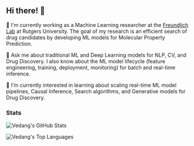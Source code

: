 ## Hi there! 👋

<!--
**VedangW/VedangW** is a ✨ _special_ ✨ repository because its `README.md` (this file) appears on your GitHub profile.

Here are some ideas to get you started:

- 🔭 I’m currently working on ...
- 🌱 I’m currently learning ...
- 👯 I’m looking to collaborate on ...
- 🤔 I’m looking for help with ...
- 💬 Ask me about ...
- 📫 How to reach me: ...
- 😄 Pronouns: ...
- ⚡ Fun fact: ...
-->

🔭 I'm currently working as a Machine Learning researcher at the [Freundlich Lab](https://njms.rutgers.edu/departments/labs/freundlich/) at Rutgers University. The goal of my research is an efficient search of drug candidates by developing ML models for Molecular Property Prediction.

💬 Ask me about traditional ML and Deep Learning models for NLP, CV, and Drug Discovery. I also know about the ML model lifecycle (feature engineering, training, deployment, monitoring) for batch and real-time inference.

🌱 I'm currently interested in learning about scaling real-time ML model pipelines, Causal Inference, Search algorithms, and Generative models for Drug Discovery.

### Stats

![Vedang's GitHub Stats](https://github-readme-stats.vercel.app/api?username=VedangW&show_icons=true&theme=transparent&rank_icon=github&include_all_commits=true)

![Vedang's Top Languages](https://github-readme-stats.vercel.app/api/top-langs/?username=VedangW&layout=compact&theme=transparent)

